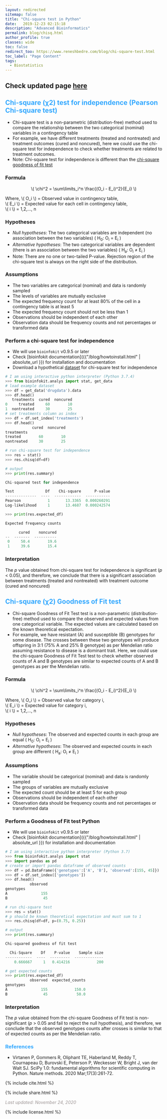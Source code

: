 ```yaml
---
layout: redirected
sitemap: false
title: "Chi-square test in Python"
date:   2019-12-23 02:15:18
description: "Advanced Bioinformatics"
permalink: blog/chisq.html
author_profile: true
classes: wide
toc: false
redirect_too: https://www.reneshbedre.com/blog/chi-square-test.html
toc_label: "Page Content"
tags:
  - Biostatistics
---
```


<h2>Check updated page <a href='https://www.reneshbedre.com/blog/chisq.html'>here</a></h2>



<script type="text/javascript" async src="https://cdnjs.cloudflare.com/ajax/libs/mathjax/2.7.5/MathJax.js?config=TeX-MML-AM_CHTML" async></script>


## <span style="color:#33a8ff"> Chi-square (χ2) test for independence (Pearson Chi-square test)</span>
 - Chi-square test is a non-parametric (distribution-free) method used to compare the relationship between the two 
   categorical (nominal) variables in a contingency table
 - For example, we have different treatments (treated and nontreated) and treatment outcomes (cured and noncured), here
   we could use the chi-square test for independence to check whether treatments are related to treatment outcomes.
 - Note: Chi-square test for independence is different than the 
   <a href='https://reneshbedre.github.io/blog/chisq.html#-what-is-a-chi-square-%CF%872-goodness-of-fit-test'>chi-square goodness of fit test</a>

### Formula

<p align="center">
  \( \chi^2 = \sum\limits_i^n \frac{(O_i - E_i)^2}{E_i}  \) 
  </p>  
  
   <p>
  Where, \(  O_i \)  = Observed value in contingency table,<br>
         \(  E_i \)  = Expected value for each cell in contingency table,<br> 
         \( i \) = 1,2,..., n 
   </p>
   
 
 
### Hypotheses
 - <i>Null hypotheses</i>: The two categorical variables are independent (no association between the two variables) 
   ( H<sub>0</sub>: O<sub>i</sub> = E<sub>i</sub> )  
 - <i>Alternative hypotheses</i>: The two categorical variables are dependent (there is an association between the two 
   variables) ( H<sub>a</sub>: O<sub>i</sub> &ne; E<sub>i</sub> )  
- Note: There are no one or two-tailed P-value. Rejection region of the chi-square test is always on the right side of 
  the distribution.
 
### Assumptions
- The two variables are categorical (nominal) and data is randomly sampled
- The levels of variables are mutually exclusive 
- The expected frequency count for at least 80% of the cell in a contingency table is at least 5
- The expected frequency count should not be less than 1
- Observations should be independent of each other
- Observation data should be frequency counts and not percentages or transformed data

### Perform a chi-square test for independence 
- We will use `bioinfokit` v0.9.5 or later
- Check [bioinfokit documentation]({{"/blog/howtoinstall.html" | absolute_url }}) for installation and documentation
- Download a hypothetical <a href="/assets/posts/chisq/drugdata.csv">dataset</a> for chi-square test for independence

```python
# I am using interactive python interpreter (Python 3.7.4)
>>> from bioinfokit.analys import stat, get_data
# load example dataset
>>> df = get_data('drugdata').data
>>> df.head()
   treatments  cured  noncured
0     treated     60        10
1  nontreated     30        25
# set treatments column as index
>>> df = df.set_index('treatments')
>>> df.head()
            cured  noncured
treatments
treated        60        10
nontreated     30        25

# run chi-square test for independence
>>> res = stat()
>>> res.chisq(df=df)

# output
>>> print(res.summary)

Chi-squared test for independence

Test              Df    Chi-square      P-value
--------------  ----  ------------  -----------
Pearson            1       13.3365  0.000260291
Log-likelihood     1       13.4687  0.000242574

>>> print(res.expected_df)

Expected frequency counts

      cured    noncured
--  -------  ----------
 0     50.4        19.6
 1     39.6        15.4

``` 

<!--
Generated mosaic plot,

<p align="center">
<img src="/assets/posts/chisq/mosaic.png" width="500">
</p>

-->

### Interpretation
The <i>p</i> value obtained from chi-square test for independence is significant (<i>p</i> < 0.05), and therefore, we 
conclude that there is a significant association between treatments (treated and nontreated) with treatment outcome 
(cured and noncured)


## <span style="color:#33a8ff"> Chi-square (χ2) Goodness of Fit test </span>
- Chi-square Goodness of Fit Test test is a non-parametric (distribution-free) method used to compare the observed and 
  expected values from one categorical variable. The expected values are calculated based on the known theoretical 
  expectation.
- For example, we have resistant (A)  and susceptible (B) genotypes for some disease. The crosses between these
  two genotypes will produce offspring in 3:1  (75% A and 25% B genotype) as per Mendelian ratio assuming resistance to 
  disease is a dominant trait. Here, we could use the chi-square Goodness of Fit Test test to check whether observed 
  counts of A and B genotypes are similar to expected counts of A and B genotypes as per the Mendelian ratio.

### Formula

<p align="center">
  \( \chi^2 = \sum\limits_i^n \frac{(O_i - E_i)^2}{E_i}  \) 
  </p>  
  
   <p>
  Where, \(  O_i \)  = Observed value for category i,<br>
         \(  E_i \)  = Expected value for category i,<br> 
         \( i \) = 1,2,..., n 
   </p>
  
### Hypotheses  
 - <i>Null hypotheses</i>: The observed and expected counts in each group are equal ( H<sub>0</sub>: O<sub>i</sub> = E<sub>i</sub> )  
 - <i>Alternative hypotheses</i>: The observed and expected counts in each group are different  ( H<sub>a</sub>: O<sub>i</sub> &ne; E<sub>i</sub> )  
  
### Assumptions
- The variable should be categorical (nominal) and data is randomly sampled
- The groups of variables are mutually exclusive 
- The expected count should be at least 5 for each group
- Observations should be independent of each other
- Observation data should be frequency counts and not percentages or transformed data  
  
### Perform a Goodness of Fit test Python
- We will use `bioinfokit` v0.9.5 or later
- Check [bioinfokit documentation]({{"/blog/howtoinstall.html" | absolute_url }}) for installation and documentation

```python
# I am using interactive python interpreter (Python 3.7)
>>> from bioinfokit.analys import stat
>>> import pandas as pd
# create or import pandas dataframe of observed counts
>>> df = pd.DataFrame({'genotypes':['A', 'B'], 'observed':[155, 45]})
>>> df = df.set_index(['genotypes'])
>>> df.head()
           observed
genotypes
A               155
B                45

# run chi-square test 
>>> res = stat()
# p should be known theoretical expectation and must sum to 1
>>> res.chisq(df=df, p=(0.75, 0.25))

# output
>>> print(res.summary)

Chi-squared goodness of fit test

  Chi-Square    Df    P-value    Sample size
------------  ----  ---------  -------------
    0.666667     1   0.414216            200

# get expected counts
>>> print(res.expected_df)
           observed  expected_counts
genotypes
A               155            150.0
B                45             50.0

``` 

### Interpretation
The <i>p</i> value obtained from the chi-square Goodness of Fit test  is non-significant (<i>p</i> > 0.05 and fail to 
reject the null hypothesis), and therefore, we conclude that the observed genotypes counts after crosses is similar to 
that of expected counts as per the Mendelian ratio.


### <span style="color:#33a8ff"> References </span>
- Virtanen P, Gommers R, Oliphant TE, Haberland M, Reddy T, Cournapeau D, Burovski E, Peterson P, Weckesser W, Bright J, van der Walt SJ.
  SciPy 1.0: fundamental algorithms for scientific computing in Python. Nature methods. 2020 Mar;17(3):261-72.


<p>
{% include  cite.html %}
</p>

<p>
{% include  share.html %}
</p>
    
<span style="color:#9e9696"><i> Last updated: November 24, 2020</i> </span>    

<p>
{% include  license.html %}
</p>